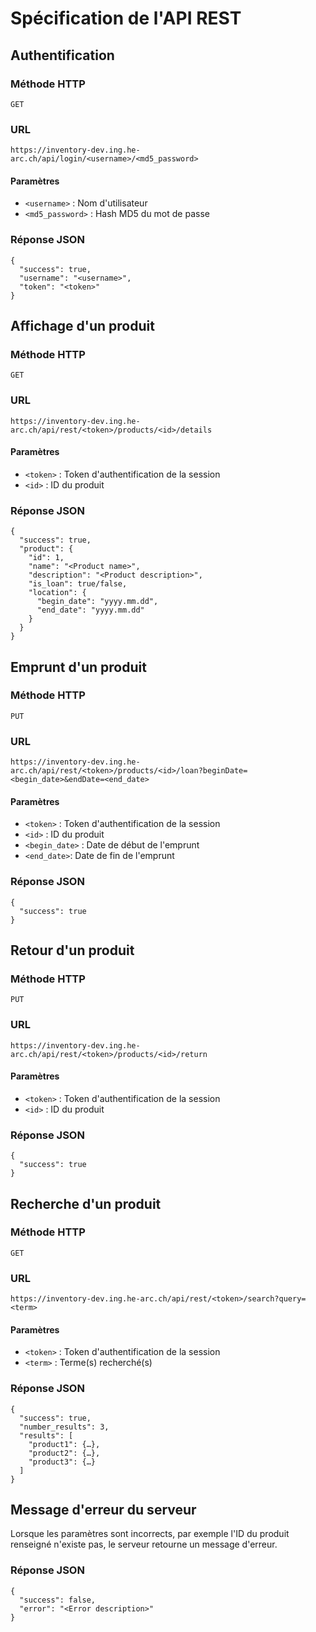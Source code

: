 # Spécification de l'API REST


## Authentification
### Méthode HTTP
`GET`

### URL
    https://inventory-dev.ing.he-arc.ch/api/login/<username>/<md5_password>

#### Paramètres
* `<username>` : Nom d'utilisateur
* `<md5_password>` : Hash MD5 du mot de passe

### Réponse JSON
    {
      "success": true,
      "username": "<username>",
      "token": "<token>"
    }

## Affichage d'un produit
### Méthode HTTP
`GET`

### URL
    https://inventory-dev.ing.he-arc.ch/api/rest/<token>/products/<id>/details

#### Paramètres
* `<token>` : Token d'authentification de la session
* `<id>` : ID du produit

### Réponse JSON
    {
      "success": true,
      "product": {
        "id": 1,
        "name": "<Product name>",
        "description": "<Product description>",
        "is_loan": true/false,
        "location": {
          "begin_date": "yyyy.mm.dd",
          "end_date": "yyyy.mm.dd"
        }
      }
    }

## Emprunt d'un produit
### Méthode HTTP
`PUT`

### URL
    https://inventory-dev.ing.he-arc.ch/api/rest/<token>/products/<id>/loan?beginDate=<begin_date>&endDate=<end_date>

#### Paramètres
* `<token>` : Token d'authentification de la session
* `<id>` : ID du produit
* `<begin_date>` : Date de début de l'emprunt
* `<end_date>`: Date de fin de l'emprunt

### Réponse JSON
    {
      "success": true
    }

## Retour d'un produit
### Méthode HTTP
`PUT`

### URL
    https://inventory-dev.ing.he-arc.ch/api/rest/<token>/products/<id>/return

#### Paramètres
* `<token>` : Token d'authentification de la session
* `<id>` : ID du produit

### Réponse JSON
    {
      "success": true
    }

## Recherche d'un produit
### Méthode HTTP
`GET`

### URL
    https://inventory-dev.ing.he-arc.ch/api/rest/<token>/search?query=<term>

#### Paramètres
* `<token>` : Token d'authentification de la session
* `<term>` : Terme(s) recherché(s)

### Réponse JSON
    {
      "success": true,
      "number_results": 3,
      "results": [
        "product1": {…},
        "product2": {…},
        "product3": {…}
      ]
    }

## Message d'erreur du serveur
Lorsque les paramètres sont incorrects, par exemple l'ID du produit renseigné n'existe pas, le serveur retourne un message d'erreur.

### Réponse JSON
    {
      "success": false,
      "error": "<Error description>"
    }
